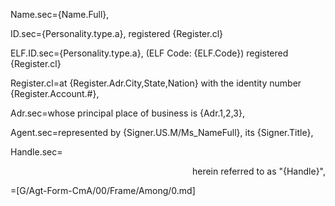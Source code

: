 Name.sec={Name.Full},

ID.sec={Personality.type.a}, registered {Register.cl}

ELF.ID.sec={Personality.type.a}, (ELF Code: {ELF.Code}) registered {Register.cl}

Register.cl=at {Register.Adr.City,State,Nation} with the identity number {Register.Account.#},

Adr.sec=whose principal place of business is {Adr.1,2,3},

Agent.sec=represented by {Signer.US.M/Ms_NameFull}, its {Signer.Title},

Handle.sec=<div align="right">herein referred to as "{Handle}",</div>

=[G/Agt-Form-CmA/00/Frame/Among/0.md]